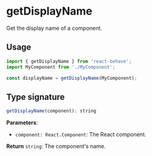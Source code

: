 <!--
  THIS FILE WAS GENERATED!
  Don't make any changes in it, update src/core/getDisplayName.js instead.
-->

# getDisplayName

Get the display name of a component.

## Usage

```js
import { getDisplayName } from 'react-behave';
import MyComponent from './MyComponent';

const displayName = getDisplayName(MyComponent);
```

## Type signature

```js
getDisplayName(component): string
```

**Parameters**:

- `component: React.Component`: The React component.

**Return** `string`: The component's name.
